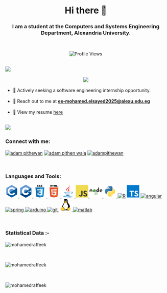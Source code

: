 <h1 align="center">Hi there 👋</h1>
<h3 align="center">I am a student at the Computers and Systems Engineering Department, Alexandria University.</h3>

<br>

<p align="center"> <img src="https://komarev.com/ghpvc/?username=mohamedraffeek&color=673ab7&style=for-the-badge" alt="Profile Views" /> 
  </p>

<br>

<img src="https://user-images.githubusercontent.com/73097560/115834477-dbab4500-a447-11eb-908a-139a6edaec5c.gif">
<p align="center"><img src="https://github.com/Adam-pw/Adam-pw/blob/main/animation_500_kxa883sd.gif" width="200" /></p>


- 🔎 Actively seeking a software engineering internship opportunity.<br><br>
- 📧 Reach out to me at **es-mohamed.elsayed2025@alexu.edu.eg**<br><br>
- 📄 View my resume [here](https://drive.google.com/file/d/1_UfjOIy68MN3klmNiTfaM2rbDnK75-nF/view?usp=sharing)<br><br>


<img src="https://user-images.githubusercontent.com/73097560/115834477-dbab4500-a447-11eb-908a-139a6edaec5c.gif">
<br>

<h3 align="left">Connect with me:</h3>
<p align="left">
  <a href="https://www.linkedin.com/in/mohamed-raffeek" target="blank"><img align="center"
      src="https://raw.githubusercontent.com/rahuldkjain/github-profile-readme-generator/master/src/images/icons/Social/linked-in-alt.svg"
      alt="adam pithewan" height="30" width="40" /></a>
  <a href="https://www.facebook.com/mohamed.raffeek/" target="blank"><img align="center"
      src="https://raw.githubusercontent.com/rahuldkjain/github-profile-readme-generator/master/src/images/icons/Social/facebook.svg"
      alt="adam pithen wala" height="30" width="40" /></a>
  <a href="https://www.hackerrank.com/mohamedraffeek21" target="blank"><img align="center"
      src="https://raw.githubusercontent.com/rahuldkjain/github-profile-readme-generator/master/src/images/icons/Social/hackerrank.svg"
      alt="adampithewan" height="30" width="40" /></a>
</p>

<br>

<h3 align="left">Languages and Tools:</h3>
<p align="left"> <a href="https://www.cprogramming.com/" target="_blank"
    rel="noreferrer"> <img src="https://raw.githubusercontent.com/devicons/devicon/master/icons/c/c-original.svg"
      alt="c" width="40" height="40" /> </a> <a href="https://www.w3schools.com/cpp/" target="_blank" rel="noreferrer">
    <img src="https://raw.githubusercontent.com/devicons/devicon/master/icons/cplusplus/cplusplus-original.svg"
      alt="cplusplus" width="40" height="40" /> </a> <a href="https://www.w3schools.com/css/" target="_blank"
    rel="noreferrer"> <img
      src="https://raw.githubusercontent.com/devicons/devicon/master/icons/css3/css3-original-wordmark.svg" alt="css3"
      width="40" height="40" /> </a> <a href="https://www.w3.org/html/" target="_blank" rel="noreferrer"> <img
      src="https://raw.githubusercontent.com/devicons/devicon/master/icons/html5/html5-original-wordmark.svg"
      alt="html5" width="40" height="40" /> </a> <a href="https://www.java.com" target="_blank" rel="noreferrer"> <img
      src="https://raw.githubusercontent.com/devicons/devicon/master/icons/java/java-original.svg" alt="java" width="40"
      height="40" /> </a> <a href="https://developer.mozilla.org/en-US/docs/Web/JavaScript" target="_blank"
    rel="noreferrer"> <img
      src="https://raw.githubusercontent.com/devicons/devicon/master/icons/javascript/javascript-original.svg"
      alt="javascript" width="40" height="40" /> </a> </a> <a href="https://nodejs.org" target="_blank" rel="noreferrer"> <img
      src="https://raw.githubusercontent.com/devicons/devicon/master/icons/nodejs/nodejs-original-wordmark.svg"
      alt="nodejs" width="40" height="40" /> </a> <a href="https://www.python.org" target="_blank" rel="noreferrer"> <img
      src="https://raw.githubusercontent.com/devicons/devicon/master/icons/python/python-original.svg" alt="python"
      width="40" height="40" /> </a> <a href="https://www.r-project.org" target="_blank"><img src="https://workingnation.com/wp-content/uploads/2018/05/R_logo.svg_.png" alt="R" width="40" height="40" /></a> <a href="https://www.typescriptlang.org/" target="_blank" rel="noreferrer"> <img src="https://raw.githubusercontent.com/devicons/devicon/master/icons/typescript/typescript-original.svg" alt="typescript" width="40" height="40"/> </a> <a href="https://angular.io" target="_blank" rel="noreferrer"> <img src="https://angular.io/assets/images/logos/angular/angular.svg" alt="angular" width="40" height="40"/> </a> <a href="https://spring.io/" target="_blank" rel="noreferrer"> <img src="https://www.vectorlogo.zone/logos/springio/springio-icon.svg" alt="spring" width="40" height="40"/> </a> <a href="https://www.arduino.cc/" target="_blank" rel="noreferrer"> <img src="https://cdn.worldvectorlogo.com/logos/arduino-1.svg" alt="arduino" width="40" height="40"/> </a> <a href="https://git-scm.com/" target="_blank" rel="noreferrer"> <img src="https://www.vectorlogo.zone/logos/git-scm/git-scm-icon.svg" alt="git" width="40" height="40"/> </a> <a href="https://www.linux.org/" target="_blank" rel="noreferrer"> <img src="https://raw.githubusercontent.com/devicons/devicon/master/icons/linux/linux-original.svg" alt="linux" width="40" height="40"/> </a> <a href="https://www.mathworks.com/" target="_blank" rel="noreferrer"> <img src="https://upload.wikimedia.org/wikipedia/commons/2/21/Matlab_Logo.png" alt="matlab" width="40" height="40"/> </a></p>

<br>

<h3>Statistical Data :-</h3>
<p><img align="center"
    src="https://github-readme-stats.vercel.app/api/top-langs?username=mohamedraffeek&show_icons=true&layout=compact"
    alt="mohamedraffeek" 
    bg_color=#808080/></p>

<br>

<p><img align="center" src="https://github-readme-stats.vercel.app/api?username=mohamedraffeek&show_icons=true&locale=en&repo=convoychat"
    alt="mohamedraffeek" /></p>

<br>

<p><img align="center" src="https://github-readme-streak-stats.herokuapp.com/?user=mohamedraffeek&date_format=M%20j%5B%2C%20Y%5D" alt="mohamedraffeek" /></p>
